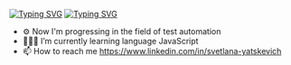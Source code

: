 [![Typing SVG](https://readme-typing-svg.herokuapp.com?color=%2336BCF7&lines=Hi,there+I'm+Sveta)](https://git.io/typing-svg)
[![Typing SVG](https://readme-typing-svg.herokuapp.com?color=%2336BCF7&lines=QA+Engineer)](https://git.io/typing-svg)

- ⚙️ Now I'm progressing in the field of test automation
- 👩🏻‍💻 I’m currently learning language JavaScript
- 📫 How to reach me https://www.linkedin.com/in/svetlana-yatskevich



